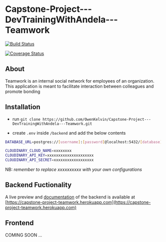 # Capstone-Project---DevTrainingWithAndela---Teamwork

[![Build Status](https://travis-ci.com/OwenKelvin/Capstone-Project---DevTrainingWithAndela---Teamwork.svg?branch=develop)](https://travis-ci.com/OwenKelvin/Capstone-Project---DevTrainingWithAndela---Teamwork)

[![Coverage Status](https://coveralls.io/repos/github/OwenKelvin/Capstone-Project---DevTrainingWithAndela---Teamwork-backend/badge.svg?branch=master)](https://coveralls.io/github/OwenKelvin/Capstone-Project---DevTrainingWithAndela---Teamwork-backend?branch=master)

## About

Teamwork is an internal social network for employees of an organization. This application is meant to facilitate interaction between colleagues and promote bonding

## Installation

- run `git clone https://github.com/OwenKelvin/Capstone-Project---DevTrainingWithAndela---Teamwork.git`

- create `.env` inside `/backend` and add the below contents

```bash
DATABASE_URL=postgres://[username]:[password]@localhost:5432/[database]

CLOUDINARY_CLOUD_NAME=xxxxxxxx
CLOUDINARY_API_KEY=xxxxxxxxxxxxxxxxxxxxx
CLOUDINARY_API_SECRET=xxxxxxxxxxxxxxxxxx
```

NB: *remember to replace xxxxxxxxxx with your own configurations*

## Backend Fuctionality

A live preview and [documentation](https://capstone-project-teamwork.herokuapp.com) of the backend is available at [https://capstone-project-teamwork.herokuapp.com](https://capstone-project-teamwork.herokuapp.com)

## Frontend

COMING SOON ...
